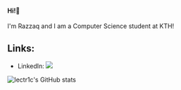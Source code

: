 #### Hi!👋 
I'm Razzaq and I am a Computer Science student at KTH!

## Links:
* LinkedIn: <a href="https://www.linkedin.com/in/razzaqs/">
    <img src="https://img.shields.io/badge/linkedin-%230077B5.svg?&style=for-the-badge&logo=linkedin&logoColor=white" />
  </a>

![lectr1c's GitHub stats](https://github-readme-stats.vercel.app/api?username=lectr1c&show_icons=true&theme=dracula)
<!--
**lectr1c/lectr1c** is a ✨ _special_ ✨ repository because its `README.md` (this file) appears on your GitHub profile.

Here are some ideas to get you started:

- 🔭 I’m currently working on ...
- 🌱 I’m currently learning ...
- 👯 I’m looking to collaborate on ...
- 🤔 I’m looking for help with ...
- 💬 Ask me about ...
- 📫 How to reach me: ...
- 😄 Pronouns: ...
- ⚡ Fun fact: ...
-->
